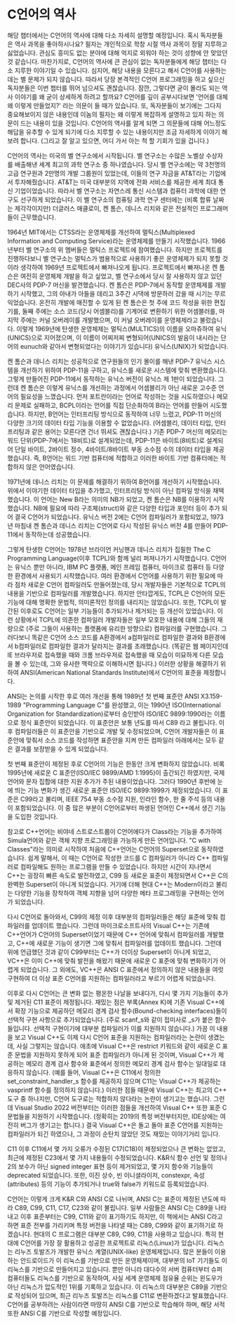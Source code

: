 # C언어의 역사

해당 챕터에서는 C언어의 역사에 대해 다소 자세히 설명할 예정입니다. 혹시 독자분들은 역사 과목을 좋아하시나요? 필자는 개인적으로 학창 시절 역사 과목이 정말 지루하고 싫었습니다. 관심도 흥미도 없는 분야에 대해 억지로 외워야 하는 것이 성향에 안 맞았던 것 같습니다. 마찬가지로, C언어의 역사에 큰 관심이 없는 독자분들에게 해당 챕터는 다소 지루한 이야기일 수 있습니다. 심지어, 해당 내용을 모른다고 해서 C언어를 사용하는데는 별 문제가 되지 않습니다. 따라서 당장 본격적인 C언어 프로그래밍을 하고 싶으신 독자분들은 이번 챕터를 뛰어 넘으셔도 괜찮습니다. 잠깐, 그렇다면 굳이 몰라도 되는 역사 이야기를 왜 굳이 상세하게 하려고 할까요? C언어를 깊이 공부시다보면 '언어를 대체 왜 이렇게 만들었지?' 라는 의문이 들 때가 있습니다. 또, 독자분들이 보기에는 그다지 중요해보이지 않은 내용인데 이놈의 필자는 왜 이렇게 복잡하게 설명하고 있지 하는 의문이 드는 내용이 있을 것입니다. C언어의 역사를 알게 되면 그 의문들에 대해 어느정도 해답을 유추할 수 있게 되기에 다소 지루할 수 있는 내용이지만 조금 자세하게 이야기 해보려 합니다. (그리고 잘 알고 있으면, 어디 가서 아는 척 할 기회가 있을 겁니다.) 

C언어의 역사는 미국의 벨 연구소에서 시작됩니다. 벨 연구소는 수많은 노벨상 수상자를 배출해낸 세계 최고의 과학 연구소 중 하나였습니다. 당시 벨 연구소에는 약 3천명의 고급 연구원과 2만명의 개발 그룹원이 있었는데, 이들의 연구 자금을 AT&T라는 기업에서 투자해줬습니다. AT&T는 미국 대부분의 지역에 전화 서비스를 제공한 세계 최대 통신 기업이었습니다. 따라서 벨 연구소는 자연스레 통신 시스템과 컴퓨터 과학에 대한 연구도 선구하게 되었습니다. 이 벨 연구소의 컴퓨팅 과학 연구 센터에는 (비록 합류 날짜는 제각각이지만) 더글러스 매클로이, 켄 톰슨, 데니스 리치와 같은 전설적인 프로그래머들이 근무했습니다.

1964년 MIT에서는 CTSS라는 운영체제를 개선하여 멀틱스(Multiplexed Information and Computing Service)라는 운영체제를 만들기 시작했습니다. 1966년부터 벨 연구소의 위 멤버들은 멀틱스 프로젝트에 참여했습니다. 하지만 프로젝트를 진행하다보니 벨 연구소는 멀틱스가 범용적으로 사용하기 좋은 운영체제가 되지 못할 것이라 생각하여 1969년 프로젝트에서 빠져나오게 됩니다. 프로젝트에서 빠져나온 켄 톰슨은 여전히 운영체제 개발을 하고 싶었고, 벨 연구소에서 당시 잘 사용하지 않고 있던 DEC사의 PDP-7 머신을 발견했습니다. 켄 톰슨은 PDP-7에서 동작할 운영체제를 개발하기 시작했고, 그의 아내가 아들을 데리고 3주간 시댁에 방문하러 갔을 때 시기는 무르익었습니다. 온전히 개발에 매진할 수 있게 된 켄 톰슨은 첫 주에 코드 작성을 위한 편집기를, 둘째 주에는 소스 코드(당시 어셈블리)를 기계어로 변환하기 위한 어셈블러를, 마지막 주에는 커널 오버레이를 개발했으며, 이 커널 오버레이를 운영체제라고 불렀습니다. 이렇게 1969년에 탄생한 운영체제는 멀틱스(MULTICS)의 이름을 오마쥬하여 유닉(UNICS)으로 지어졌으며, 이 이름이 어찌저찌 변형되어(UNICS의 발음이 내시라는 단어의 eunuch와 같아서 변형되었다는 이야기가 있습니다) 유닉스(UNIX)가 되었습니다.

켄 톰슨과 데니스 리치는 성공적으로 연구원들의 인기 몰이를 해낸 PDP-7 유닉스 시스템을 개선하기 위하여 PDP-11을 구하고, 유닉스를 새로운 시스템에 맞춰 변환했습니다. 그렇게 만들어진 PDP-11에서 동작하는 유닉스 버전이 유닉스 제 1판이 되었습니다. 그런데 켄 톰슨은 이렇게 유닉스를 개선하는 과정에서 어셈블리가 아닌 새로운 고수준 언어의 필요성을 느꼈습니다. 먼저 포트란이라는 언어로 작성하는 것을 시도하였으나 메모리 문제로 실패하고, BCPL이라는 언어를 직접 단순화하여 B라는 언어를 만들어 시도했습니다. 하지만, B언어는 인터프리팅 방식으로 동작하여 너무 느렸고, PDP-11 머신의 다양한 크기의 데이터 타입 기능을 이용할 수 없었습니다. (어셈블리, 데이터 타입, 인터프리팅과 같은 용어는 모른다면 건너 뛰셔도 괜찮습니다.) 기존 PDP-7 머신의 메모리는 워드 단위(PDP-7에서는 18비트)로 설계되었는데, PDP-11은 바이트(8비트)로 설계되어 단일 바이트, 2바이트 정수, 4바이트/8바이트 부동 소수점 수의 데이터 타입을 제공했습니다. 즉, B언어는 워드 기반 컴퓨터에 적합하고 이러한 바이트 기반 컴퓨터에는 적합하지 않은 언어였습니다.

1971년에 데니스 리치는 이 문제를 해결하기 위하여 B언어를 개선하기 시작했습니다. 위에서 이야기한 데이터 타입을 추가했고, 인터프리팅 방식이 아닌 컴파일 방식을 채택했습니다. 이 언어는 New B라는 의미의 NB가 되었고, 켄 톰슨은 NB를 이용하기 시작했습니다. NB에 필요에 따라 구조체(struct)와 같은 다양한 타입과 포인터 등이 추가 되어 결국 C언어가 되었습니다. 유닉스 버전 2에는 C언어 컴파일러가 포함되었고, 1973년 마침내 켄 톰슨과 데니스 리치는 C언어로 다시 작성된 유닉스 버전 4를 만들어 PDP-11에서 동작하는데 성공했습니다.

그렇게 탄생한 C언어는 1978년 브라이언 커닝핸과 데니스 리치가 집필한 The C Programming Language(이후 TCPL)와 함께 널리 퍼져나가기 시작했습니다. C언어는 유닉스 뿐만 아니라, IBM PC 플랫폼, 메인 프레임 컴퓨터, 마이크로 컴퓨터 등 다양한 환경에서 사용되기 시작했습니다. 여러 환경에서 C언어를 사용하기 위한 필요에 따라 점차 새로운 C언어 컴파일러도 만들어졌는데, 당시 개발자들은 기본적으로 TCPL의 내용을 기반으로 컴파일러를 개발했습니다. 하지만 안타깝게도, TCPL은 C언어의 모든 기능에 대해 명확한 문법적, 의미론적인 정의를 내리지는 않았습니다. 또한, TCPL이 발간된 이후로도 C언어는 일부 기능들이 추가되거나 제거되는 등 개선이 있었습니다. 이런 상황에서 TCPL에 의존한 컴파일러 개발자들은 일부 모호한 내용에 대해 그들의 재량으로 (주로 그들이 사용하는 플랫폼에 유리한 방향으로) 컴파일러를 구현했습니다. 그러다보니 똑같은 C언어 소스 코드를 A환경에서 a컴파일러로 컴파일한 결과와 B환경에서 b컴파일러로 컴파일한 결과가 달라지는 결과를 초래했습니다. (똑같은 웹 페이지인데 IE 브라우저로 접속했을 때와 크롬 브라우저로 접속했을 때 모습이 미묘하게 다른 모습을 볼 수 있는데, 그와 유사한 맥락으로 이해하시면 됩니다.) 이러한 상황을 해결하기 위하여 ANSI(American National Standards Institute)에서 C언어의 표준을 제정합니다.

ANSI는 논의를 시작한 후로 여러 개선을 통해 1989년 첫 번째 표준안 ANSI X3.159-1989 "Programming Language C"를 완성했고, 이는 1990년 ISO(International Organization for Standardization)로부터 승인받아 ISO/IEC 9899:1990라는 이름으로 정식 표준안이 되었습니다. 이 표준안은 보통 년도를 따서 C89 라고 불립니다. 이후 컴파일러들은 이 표준안을 기반으로 개발 및 수정되었으며, C언어 개발자들은 이 표준안에 맞춰서 소스 코드를 작성하면 표준안을 지켜 만든 컴파일러 아래에서는 모두 같은 결과를 보장받을 수 있게 되었습니다.

첫 번째 표준안이 제정된 후로 C언어의 기능은 한동안 크게 변화하지 않았습니다. 비록 1995년에 새로운 C 표준안(ISO/IEC 9899/AMD 1:1995)이 출간되긴 하였지만, 국제 언어와 문자 집합에 대한 지원 추가가 주된 내용이었습니다. 그러다 1990년 후반에 눈에 띄는 기능 변화가 생긴 새로운 표준안 ISO/IEC 9899:1999가 제정되었습니다. 이 표준은 C99라고 불리며, IEEE 754 부동 소수점 지원, 인라인 함수, 한 줄 주석 등의 내용이 포함되었습니다. 이 중 많은 부분이 C언어로부터 파생된 언어인 C++에서 생긴 기능을 도입한 것입니다.

참고로 C++언어는 비야네 스트로스트룹이 C언어에다가 Class라는 기능을 추가하여 Simula언어와 같은 객체 지향 프로그래밍을 가능하게 만든 언어입니다. "C with Classes"라는 의미로 시작하여 처음에 C++언어는 C언어의 Superset으로 동작하였습니다. 쉽게 말해서, 이 때는 C언어로 작성한 코드를 C 컴파일러가 아니라 C++ 컴파일러로 컴파일해도 원하는 프로그램을 만들 수 있었습니다. 하지만 시간이 지나면서 C++는 굉장히 빠른 속도로 발전하였고, C99 등 새로운 표준이 제정되면서 C++은 C의 완벽한 Superset이 아니게 되었습니다. 거기에 더해 현대 C++는 Modern이라고 불리는 다양한 기능을 장착하여 객체 지향을 넘어 다양한 메타 프로그래밍을 구현하는 언어가 되었습니다.

다시 C언어로 돌아와서, C99의 제정 이후 대부분의 컴파일러들은 해당 표준에 맞춰 컴파일러를 업데이트 했습니다. 그런데 마이크로소프트사의 Visual C++는 기존에 C++언어가 C언어의 Superset이었기 때문에 C++ 언어에 맞춰서 컴파일러를 개발했고, C++에 새로운 기능이 생기면 그에 맞춰서 컴파일러를 업데이트 했습니다. 그런데 위에 언급했던 것과 같이 C99부터는 C++가 더이상 Superset이 아니게 되었고, VC++은 이미 C++에 맞춰 발전을 해왔기 때문에 새로운 C 표준에 맞춰 변화하기가 어렵게 되었습니다. 그 외에도, VC++은 ANSI C 표준에서 정의하지 않은 내용들을 여럿 구현하여 더 이상 표준 C언어를 지원하는 컴파일러라고 부르기 어렵게 되었습니다.

이후로 다시 C언어는 큰 변화 없는 평온한 나날을 보내다가, 다시 몇 가지 기능들이 추가 및 제거된 C11 표준이 제정됩니다. 재밌는 점은 부록(Annex K)에 기존 Visual C++에서 확장 기능으로 제공하던 메모리 경계 검사 함수(Bound-checking interfaces)들이 선택적 구현 사항으로 추가되었습니다. (주로 scanf_s와 같이 접미사로 _s가 붙은 함수들입니다. 선택적 구현이기에 대부분 컴파일러가 이를 지원하지 않습니다.) 가끔 이 내용을 보고 Visual C++도 이제 다시 C언어 표준을 지원하는 컴파일러라는 논란이 생겼는데, 사실 그렇지는 않습니다. 애초에 Visual C++은 restrict 키워드와 같이 새로운 C 표준 문법을 지원하지 못하게 되어 표준 컴파일러가 아니게 된 것이며, Visual C++가 제공하는 메모리 경계 검사 함수와 표준에서 정의한 메모리 경계 검사 함수는 일대일로 대응하지 않습니다. (예를 들어, Visual C++은 C11에서 정의한 set_constraint_handler_s 함수를 제공하지 않으며 C11는 Visual C++가 제공하는 vasprintf 함수를 정의하지 않습니다.) 이러한 점들 때문에 Visual C++는 최고의 C++ 도구 중 하나지만, C언어 도구로는 적합하지 않다라는 논란이 생기고는 했습니다. 그런데 Visual Studio 2022 버전부터는 이러한 점들을 개선하여 Visual C++ 또한 표준 C 문법들을 지원하기 시작했습니다. (정확히는 2019의 특정 버전부터지만, IDE상에는 여전히 버그가 생기고는 합니다.) 결국 Visual C++은 돌고 돌아 표준 C언어를 지원하는 컴파일러가 되긴 하였으나, 그 과정이 순탄치 않았던 것도 재밌는 이야기거리 입니다.

C11 이후 C11에서 몇 가지 오류가 수정된 C17(C18)이 제정되었으나 큰 변화는 없었고, 최근에 제정된 C23에서 몇 가지 내용들이 수정되었습니다. K&R식 함수 선언 및 정의나 2의 보수가 아닌 signed integer 표현 등이 제거되었고, 몇 가지 함수와 기능들이 deprecated 되었습니다. 또한, 이진 상수, 빈 이니셜라이저, constexpr, 속성(attributes) 등의 기능이 추가되거나 true와 false가 키워드로 등록되었습니다.  

C언어는 이렇게 크게 K&R C와 ANSI C로 나뉘며, ANSI C는 표준이 제정된 년도에 따라 C89, C99, C11, C17, C23와 같이 불립니다. 일부 사람들은 ANSI C는 C89을 나타내고 이후 표준부터는 C99, C11와 같이 표기하기도 하지만, 이 책에서는 ANSI C라고 하면 표준 전부를 가리키며 특정 버전을 나타낼 때는 C89, C99와 같이 표기하기로 하겠습니다. 현대의 C 프로그램은 대부분 C89, C99, C11을 사용하고 있습니다. 특히 현대에 C언어를 가장 잘 활용하고 성공한 프로젝트로 리눅스(Linux)가 있습니다. 리눅스는 리누즈 토발즈가 개발한 유닉스 계열(UNIX-like) 운영체제입니다. 많은 분들이 이용하는 안드로이드가 이 리눅스를 기반으로 만든 운영체제이며, 대부분의 IoT 기기들도 이 리눅스를 기반으로 만들어지고 있습니다. 뿐만 아니라 대다수의 서버 컴퓨터부터 슈퍼 컴퓨터들도 리눅스를 기반으로 동작하여, 사실 세계 운영체제 점유율 순위는 윈도우가 아닌 리눅스가 압도적인 1위를 기록하고 있습니다. 이 리눅스의 대부분은 C89을 기반으로 작성되어 있으며, 최근 리누즈 토발즈는 리눅스를 C11로 변환하겠다고 발표했습니다. C언어를 공부하려는 사람이라면 마땅히 ANSI C를 기반으로 학습해야 하며, 해당 서적 또한 ANSI C를 기반으로 작성할 예정입니다.